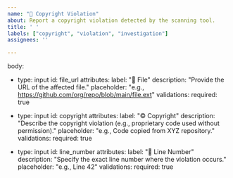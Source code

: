 ```yaml
---
name: "🚨 Copyright Violation"
about: Report a copyright violation detected by the scanning tool.
title: ' '
labels: ["copyright", "violation", "investigation"]
assignees: ''

---
```


body:
  - type: input
    id: file_url
    attributes:
      label: "📄 File"
      description: "Provide the URL of the affected file."
      placeholder: "e.g., https://github.com/org/repo/blob/main/file.ext"
    validations:
      required: true

  - type: input
    id: copyright
    attributes:
      label: "© Copyright"
      description: "Describe the copyright violation (e.g., proprietary code used without permission)."
      placeholder: "e.g., Code copied from XYZ repository."
    validations:
      required: true

  - type: input
    id: line_number
    attributes:
      label: "📌 Line Number"
      description: "Specify the exact line number where the violation occurs."
      placeholder: "e.g., Line 42"
    validations:
      required: true
